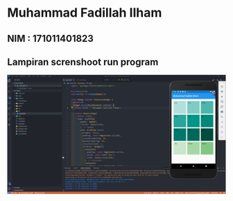 # Muhammad Fadillah Ilham

## NIM : 171011401823

## Lampiran screnshoot run program

![drawing](lampiran.png)

